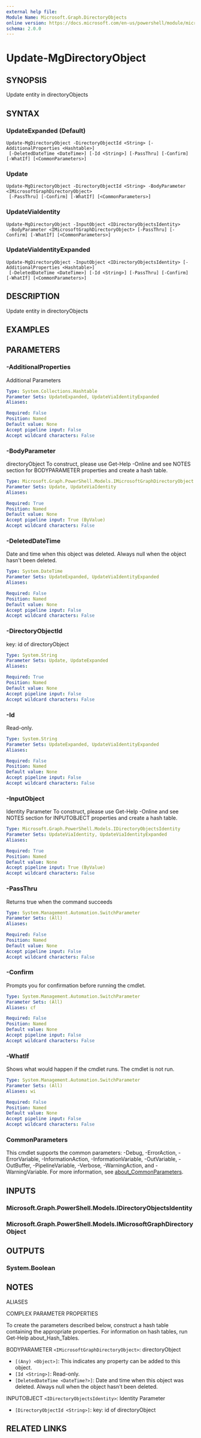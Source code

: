 ```yaml
---
external help file:
Module Name: Microsoft.Graph.DirectoryObjects
online version: https://docs.microsoft.com/en-us/powershell/module/microsoft.graph.directoryobjects/update-mgdirectoryobject
schema: 2.0.0
---
```


# Update-MgDirectoryObject

## SYNOPSIS
Update entity in directoryObjects

## SYNTAX

### UpdateExpanded (Default)
```
Update-MgDirectoryObject -DirectoryObjectId <String> [-AdditionalProperties <Hashtable>]
 [-DeletedDateTime <DateTime>] [-Id <String>] [-PassThru] [-Confirm] [-WhatIf] [<CommonParameters>]
```

### Update
```
Update-MgDirectoryObject -DirectoryObjectId <String> -BodyParameter <IMicrosoftGraphDirectoryObject>
 [-PassThru] [-Confirm] [-WhatIf] [<CommonParameters>]
```

### UpdateViaIdentity
```
Update-MgDirectoryObject -InputObject <IDirectoryObjectsIdentity>
 -BodyParameter <IMicrosoftGraphDirectoryObject> [-PassThru] [-Confirm] [-WhatIf] [<CommonParameters>]
```

### UpdateViaIdentityExpanded
```
Update-MgDirectoryObject -InputObject <IDirectoryObjectsIdentity> [-AdditionalProperties <Hashtable>]
 [-DeletedDateTime <DateTime>] [-Id <String>] [-PassThru] [-Confirm] [-WhatIf] [<CommonParameters>]
```

## DESCRIPTION
Update entity in directoryObjects

## EXAMPLES

## PARAMETERS

### -AdditionalProperties
Additional Parameters

```yaml
Type: System.Collections.Hashtable
Parameter Sets: UpdateExpanded, UpdateViaIdentityExpanded
Aliases:

Required: False
Position: Named
Default value: None
Accept pipeline input: False
Accept wildcard characters: False
```

### -BodyParameter
directoryObject
To construct, please use Get-Help -Online and see NOTES section for BODYPARAMETER properties and create a hash table.

```yaml
Type: Microsoft.Graph.PowerShell.Models.IMicrosoftGraphDirectoryObject
Parameter Sets: Update, UpdateViaIdentity
Aliases:

Required: True
Position: Named
Default value: None
Accept pipeline input: True (ByValue)
Accept wildcard characters: False
```

### -DeletedDateTime
Date and time when this object was deleted.
Always null when the object hasn't been deleted.

```yaml
Type: System.DateTime
Parameter Sets: UpdateExpanded, UpdateViaIdentityExpanded
Aliases:

Required: False
Position: Named
Default value: None
Accept pipeline input: False
Accept wildcard characters: False
```

### -DirectoryObjectId
key: id of directoryObject

```yaml
Type: System.String
Parameter Sets: Update, UpdateExpanded
Aliases:

Required: True
Position: Named
Default value: None
Accept pipeline input: False
Accept wildcard characters: False
```

### -Id
Read-only.

```yaml
Type: System.String
Parameter Sets: UpdateExpanded, UpdateViaIdentityExpanded
Aliases:

Required: False
Position: Named
Default value: None
Accept pipeline input: False
Accept wildcard characters: False
```

### -InputObject
Identity Parameter
To construct, please use Get-Help -Online and see NOTES section for INPUTOBJECT properties and create a hash table.

```yaml
Type: Microsoft.Graph.PowerShell.Models.IDirectoryObjectsIdentity
Parameter Sets: UpdateViaIdentity, UpdateViaIdentityExpanded
Aliases:

Required: True
Position: Named
Default value: None
Accept pipeline input: True (ByValue)
Accept wildcard characters: False
```

### -PassThru
Returns true when the command succeeds

```yaml
Type: System.Management.Automation.SwitchParameter
Parameter Sets: (All)
Aliases:

Required: False
Position: Named
Default value: None
Accept pipeline input: False
Accept wildcard characters: False
```

### -Confirm
Prompts you for confirmation before running the cmdlet.

```yaml
Type: System.Management.Automation.SwitchParameter
Parameter Sets: (All)
Aliases: cf

Required: False
Position: Named
Default value: None
Accept pipeline input: False
Accept wildcard characters: False
```

### -WhatIf
Shows what would happen if the cmdlet runs.
The cmdlet is not run.

```yaml
Type: System.Management.Automation.SwitchParameter
Parameter Sets: (All)
Aliases: wi

Required: False
Position: Named
Default value: None
Accept pipeline input: False
Accept wildcard characters: False
```

### CommonParameters
This cmdlet supports the common parameters: -Debug, -ErrorAction, -ErrorVariable, -InformationAction, -InformationVariable, -OutVariable, -OutBuffer, -PipelineVariable, -Verbose, -WarningAction, and -WarningVariable. For more information, see [about_CommonParameters](http://go.microsoft.com/fwlink/?LinkID=113216).

## INPUTS

### Microsoft.Graph.PowerShell.Models.IDirectoryObjectsIdentity

### Microsoft.Graph.PowerShell.Models.IMicrosoftGraphDirectoryObject

## OUTPUTS

### System.Boolean

## NOTES

ALIASES

COMPLEX PARAMETER PROPERTIES

To create the parameters described below, construct a hash table containing the appropriate properties. For information on hash tables, run Get-Help about_Hash_Tables.


BODYPARAMETER `<IMicrosoftGraphDirectoryObject>`: directoryObject
  - `[(Any) <Object>]`: This indicates any property can be added to this object.
  - `[Id <String>]`: Read-only.
  - `[DeletedDateTime <DateTime?>]`: Date and time when this object was deleted. Always null when the object hasn't been deleted.

INPUTOBJECT `<IDirectoryObjectsIdentity>`: Identity Parameter
  - `[DirectoryObjectId <String>]`: key: id of directoryObject

## RELATED LINKS

